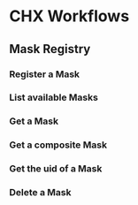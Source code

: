 # CHX Workflows

## Mask Registry

### Register a Mask

### List available Masks

### Get a Mask

### Get a composite Mask

### Get the uid of a Mask

### Delete a Mask
